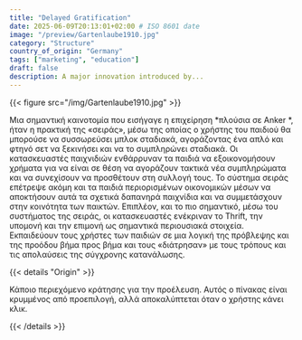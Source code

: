 ```yaml
---
title: "Delayed Gratification"
date: 2025-06-09T20:13:01+02:00 # ISO 8601 date
image: "/preview/Gartenlaube1910.jpg"
category: "Structure"
country_of_origin: "Germany"
tags: ["marketing", "education"]
draft: false
description: A major innovation introduced by...
---
```




{{< figure src="/img/Gartenlaube1910.jpg" >}}

Μια σημαντική καινοτομία που εισήγαγε η επιχείρηση *πλούσια σε Anker *, ήταν η πρακτική της «σειράς», μέσω της οποίας ο χρήστης του παιδιού θα μπορούσε να συσσωρεύσει μπλοκ σταδιακά, αγοράζοντας ένα απλό και φτηνό σετ να ξεκινήσει και να το συμπληρώνει σταδιακά. Οι κατασκευαστές παιχνιδιών ενθάρρυναν τα παιδιά να εξοικονομήσουν χρήματα για να είναι σε θέση να αγοράζουν τακτικά νέα συμπληρώματα και να συνεχίσουν να προσθέτουν στη συλλογή τους. Το σύστημα σειράς επέτρεψε ακόμη και τα παιδιά περιορισμένων οικονομικών μέσων να αποκτήσουν αυτά τα σχετικά δαπανηρά παιχνίδια και να συμμετάσχουν στην κοινότητα των παικτών. Επιπλέον, και το πιο σημαντικό, μέσω του συστήματος της σειράς, οι κατασκευαστές ενέκριναν το Thrift, την υπομονή και την επιμονή ως σημαντικά περιουσιακά στοιχεία. Εκπαιδεύουν τους χρήστες των παιδιών σε μια λογική της πρόβλεψης και της προόδου βήμα προς βήμα και τους «διάτρησαν» με τους τρόπους και τις απολαύσεις της σύγχρονης κατανάλωσης.

{{< details "Origin" >}}

Κάποιο περιεχόμενο κράτησης για την προέλευση. Αυτός ο πίνακας είναι κρυμμένος από προεπιλογή, αλλά αποκαλύπτεται όταν ο χρήστης κάνει κλικ.

{{< /details >}}

